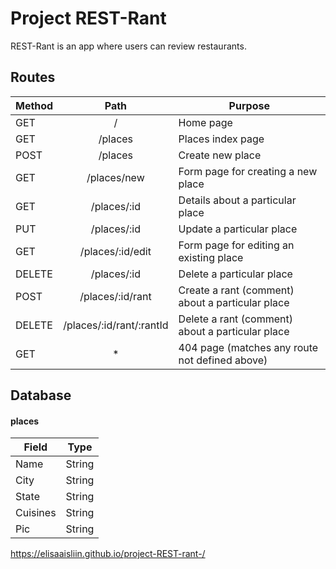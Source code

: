 # Project REST-Rant

REST-Rant is an app where users can review restaurants.

## Routes
| Method | Path | Purpose |
|--------|  :--: |---------|
| GET |     / | Home page|
| GET | /places| Places index page |
| POST | /places | Create new place |
| GET | /places/new|Form page for creating a new place|
| GET | /places/:id|Details about a particular place |
| PUT | /places/:id|Update a particular place |
| GET | /places/:id/edit|Form page for editing an existing place  |
| DELETE| /places/:id |Delete a particular place |
| POST | /places/:id/rant | Create a rant (comment) about a particular place|
| DELETE | /places/:id/rant/:rantId | Delete a rant (comment) about a particular place |
| GET |     * | 404 page (matches any route not defined above)|

## Database
#### places 
| Field | Type |
|-------|------|
| Name | String |
| City | String  |
| State | String  |
| Cuisines| String  |
| Pic| String  |





https://elisaaisliin.github.io/project-REST-rant-/
